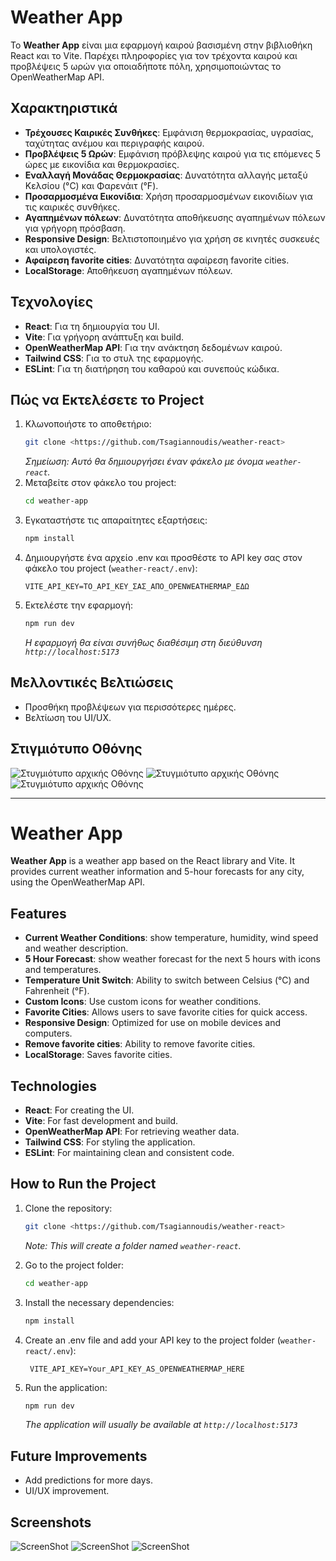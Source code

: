 # Weather App

Το **Weather App** είναι μια εφαρμογή καιρού βασισμένη στην βιβλιοθήκη React και το Vite. Παρέχει πληροφορίες για τον τρέχοντα καιρού και προβλέψεις 5 ωρών για οποιαδήποτε πόλη, χρησιμοποιώντας το OpenWeatherMap API.

## Χαρακτηριστικά

- **Τρέχουσες Καιρικές Συνθήκες**: Εμφάνιση θερμοκρασίας, υγρασίας, ταχύτητας ανέμου και περιγραφής καιρού.
- **Προβλέψεις 5 Ωρών**: Εμφάνιση πρόβλεψης καιρού για τις επόμενες 5 ώρες με εικονίδια και θερμοκρασίες.
- **Εναλλαγή Μονάδας Θερμοκρασίας**: Δυνατότητα αλλαγής μεταξύ Κελσίου (°C) και Φαρενάιτ (°F).
- **Προσαρμοσμένα Εικονίδια**: Χρήση προσαρμοσμένων εικονιδίων για τις καιρικές συνθήκες.
- **Αγαπημένων πόλεων**: Δυνατότητα αποθήκευσης αγαπημένων πόλεων για γρήγορη πρόσβαση.
- **Responsive Design**: Βελτιστοποιημένο για χρήση σε κινητές συσκευές και υπολογιστές.
- **Αφαίρεση favorite cities**: Δυνατότητα αφαίρεση favorite cities.
- **LocalStorage**: Αποθήκευση αγαπημένων πόλεων.

## Τεχνολογίες

- **React**: Για τη δημιουργία του UI.
- **Vite**: Για γρήγορη ανάπτυξη και build.
- **OpenWeatherMap API**: Για την ανάκτηση δεδομένων καιρού.
- **Tailwind CSS**: Για το στυλ της εφαρμογής.
- **ESLint**: Για τη διατήρηση του καθαρού και συνεπούς κώδικα.

## Πώς να Εκτελέσετε το Project

1. Κλωνοποιήστε το αποθετήριο:
   ```bash
   git clone <https://github.com/Tsagiannoudis/weather-react>
   ```
   *Σημείωση: Αυτό θα δημιουργήσει έναν φάκελο με όνομα `weather-react`.*
2. Μεταβείτε στον φάκελο του project:
   ```bash
   cd weather-app
   
3. Εγκαταστήστε τις απαραίτητες εξαρτήσεις:
   ```bash
   npm install
   
4. Δημιουργήστε ένα αρχείο .env και προσθέστε το API key σας στον φάκελο του project (`weather-react/.env`):
   ```env
   VITE_API_KEY=ΤΟ_API_KEY_ΣΑΣ_ΑΠΟ_OPENWEATHERMAP_ΕΔΩ
   
5. Εκτελέστε την εφαρμογή:
   ```bash
   npm run dev
   ```
   *Η εφαρμογή θα είναι συνήθως διαθέσιμη στη διεύθυνση `http://localhost:5173`*


## Μελλοντικές Βελτιώσεις 
- Προσθήκη προβλέψεων για περισσότερες ημέρες.
- Βελτίωση του UI/UX.

## Στιγμιότυπο Οθόνης
![Στυγμιότυπο αρχικής Οθόνης](src/screenshots/capture-pc.gif)
![Στυγμιότυπο αρχικής Οθόνης](src/screenshots/capture-tablet.gif)
![Στυγμιότυπο αρχικής Οθόνης](src/screenshots/capture-phone.gif)


------------------------------------------------------------------------------------

# Weather App

**Weather App** is a weather app based on the React library and Vite. It provides current weather information and 5-hour forecasts for any city, using the OpenWeatherMap API.

## Features

- **Current Weather Conditions**: show temperature, humidity, wind speed and weather description.
- **5 Hour Forecast**: show weather forecast for the next 5 hours with icons and temperatures.
- **Temperature Unit Switch**: Ability to switch between Celsius (°C) and Fahrenheit (°F).
- **Custom Icons**: Use custom icons for weather conditions.
- **Favorite Cities**: Allows users to save favorite cities for quick access.
- **Responsive Design**: Optimized for use on mobile devices and computers.
- **Remove favorite cities**: Ability to remove favorite cities.
- **LocalStorage**: Saves favorite cities.

## Technologies

- **React**: For creating the UI.
- **Vite**: For fast development and build.
- **OpenWeatherMap API**: For retrieving weather data.
- **Tailwind CSS**: For styling the application.
- **ESLint**: For maintaining clean and consistent code.

## How to Run the Project

1. Clone the repository:
   ```bash
   git clone <https://github.com/Tsagiannoudis/weather-react>
   ```
   *Note: This will create a folder named `weather-react`.*
2. Go to the project folder:
   ```bash
   cd weather-app
   
3. Install the necessary dependencies:
   ```bash
   npm install
   
4. Create an .env file and add your API key to the project folder (`weather-react/.env`):
   ```env
    VITE_API_KEY=Your_API_KEY_AS_OPENWEATHERMAP_HERE
   
5. Run the application:
   ```bash
   npm run dev
    ```

   *The application will usually be available at `http://localhost:5173`*

## Future Improvements 
- Add predictions for more days.
- UI/UX improvement.

## Screenshots
![ScreenShot](src/screenshots/capture-pc.gif)
![ScreenShot](src/screenshots/capture-tablet.gif)
![ScreenShot](src/screenshots/capture-phone.gif)